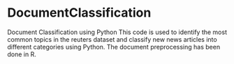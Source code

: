 # DocumentClassification
Document Classification using Python
This code is used to identify the most common topics in the reuters dataset and classify new news articles into different categories using Python. The document preprocessing has been done in R.
